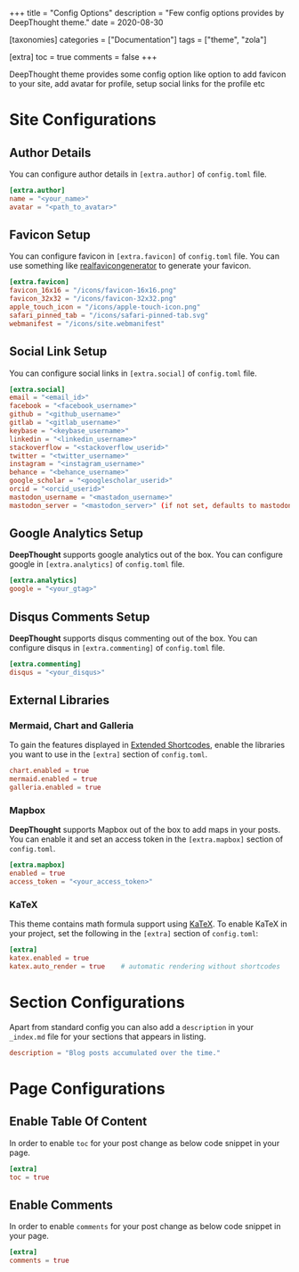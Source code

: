 +++
title = "Config Options"
description = "Few config options provides by DeepThought theme."
date = 2020-08-30

[taxonomies]
categories = ["Documentation"]
tags = ["theme", "zola"]

[extra]
toc = true
comments = false
+++

DeepThought theme provides some config option like option to add favicon to your site, add avatar for profile, setup social links for the profile etc

<!-- more -->

# Site Configurations

## Author Details

You can configure author details in `[extra.author]` of `config.toml` file.

```toml
[extra.author]
name = "<your_name>"
avatar = "<path_to_avatar>"
```

## Favicon Setup

You can configure favicon in `[extra.favicon]` of `config.toml` file. You can use something like [realfavicongenerator](https://realfavicongenerator.net/) to generate your favicon.

```toml
[extra.favicon]
favicon_16x16 = "/icons/favicon-16x16.png"
favicon_32x32 = "/icons/favicon-32x32.png"
apple_touch_icon = "/icons/apple-touch-icon.png"
safari_pinned_tab = "/icons/safari-pinned-tab.svg"
webmanifest = "/icons/site.webmanifest"
```

## Social Link Setup

You can configure social links in `[extra.social]` of `config.toml` file.

```toml
[extra.social]
email = "<email_id>"
facebook = "<facebook_username>"
github = "<github_username>"
gitlab = "<gitlab_username>"
keybase = "<keybase_username>"
linkedin = "<linkedin_username>"
stackoverflow = "<stackoverflow_userid>"
twitter = "<twitter_username>"
instagram = "<instagram_username>"
behance = "<behance_username>"
google_scholar = "<googlescholar_userid>"
orcid = "<orcid_userid>"
mastodon_username = "<mastadon_username>"
mastodon_server = "<mastodon_server>" (if not set, defaults to mastodon.social)
```

## Google Analytics Setup

**DeepThought** supports google analytics out of the box. You can configure google in `[extra.analytics]` of `config.toml` file. 

```toml
[extra.analytics]
google = "<your_gtag>"
```

## Disqus Comments Setup

**DeepThought** supports disqus commenting out of the box. You can configure disqus in `[extra.commenting]` of `config.toml` file. 

```toml
[extra.commenting]
disqus = "<your_disqus>"
```

## External Libraries

### Mermaid, Chart and Galleria

To gain the features displayed in [Extended Shortcodes](/docs/extended-shortcodes),
enable the libraries you want to use in the `[extra]` section of `config.toml`.

```toml
chart.enabled = true
mermaid.enabled = true
galleria.enabled = true
```

### Mapbox

**DeepThought** supports Mapbox out of the box to add maps in your posts.
You can enable it and set an access token in the `[extra.mapbox]` section of `config.toml`.

```toml
[extra.mapbox]
enabled = true
access_token = "<your_access_token>"
```

### KaTeX

This theme contains math formula support using [KaTeX](https://katex.org/).
To enable KaTeX in your project, set the following in the `[extra]` section of `config.toml`:
```toml
[extra]
katex.enabled = true
katex.auto_render = true    # automatic rendering without shortcodes
```

# Section Configurations

Apart from standard config you can also add a `description` in your `_index.md` file for your sections that appears in listing.

```toml
description = "Blog posts accumulated over the time."
```

# Page Configurations

## Enable Table Of Content

In order to enable `toc` for your post change as below code snippet in your page.

```toml
[extra]
toc = true
```

## Enable Comments

In order to enable `comments` for your post change as below code snippet in your page.

```toml
[extra]
comments = true
```